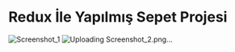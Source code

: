 # Redux İle Yapılmış Sepet Projesi

![Screenshot_1](https://github.com/Enesaydgn1/redux-shop-basket-project/assets/65818129/70491e68-1363-49ed-8977-718e2f02c931)
![Uploading Screenshot_2.png…]()
